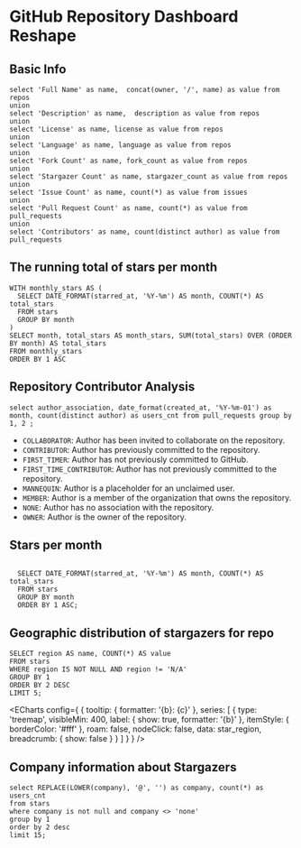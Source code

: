 # GitHub Repository Dashboard Reshape


## Basic Info

```info
select 'Full Name' as name,  concat(owner, '/', name) as value from repos
union
select 'Description' as name,  description as value from repos
union
select 'License' as name, license as value from repos
union
select 'Language' as name, language as value from repos
union
select 'Fork Count' as name, fork_count as value from repos
union
select 'Stargazer Count' as name, stargazer_count as value from repos
union
select 'Issue Count' as name, count(*) as value from issues 
union 
select 'Pull Request Count' as name, count(*) as value from pull_requests
union
select 'Contributors' as name, count(distinct author) as value from pull_requests
```

<DataTable
    data={info} 
    rows=20
    rowNumbers=false
/>

## The running total of stars per month

```star_history
WITH monthly_stars AS (
  SELECT DATE_FORMAT(starred_at, '%Y-%m') AS month, COUNT(*) AS total_stars
  FROM stars
  GROUP BY month
)
SELECT month, total_stars AS month_stars, SUM(total_stars) OVER (ORDER BY month) AS total_stars
FROM monthly_stars
ORDER BY 1 ASC
```

<LineChart 
    data={star_history}  
    x=month 
    y=total_stars
/>

## Repository Contributor Analysis

```contributors_per_type
select author_association, date_format(created_at, '%Y-%m-01') as month, count(distinct author) as users_cnt from pull_requests group by 1, 2 ;
```
* `COLLABORATOR`: Author has been invited to collaborate on the repository.
* `CONTRIBUTOR`: Author has previously committed to the repository.
* `FIRST_TIMER`: Author has not previously committed to GitHub.
* `FIRST_TIME_CONTRIBUTOR`: Author has not previously committed to the repository.
* `MANNEQUIN`: Author is a placeholder for an unclaimed user.
* `MEMBER`: Author is a member of the organization that owns the repository.
* `NONE`: Author has no association with the repository.
* `OWNER`: Author is the owner of the repository.

<AreaChart 
    data={contributors_per_type}  
    x=month 
    y=users_cnt
    series=author_association
/>

## Stars per month

```stars_per_month

  SELECT DATE_FORMAT(starred_at, '%Y-%m') AS month, COUNT(*) AS total_stars
  FROM stars
  GROUP BY month
  ORDER BY 1 ASC;

```

<AreaChart 
    data={stars_per_month}  
    x=month 
    y=total_stars
/>

## Geographic distribution of stargazers for repo

```star_region
SELECT region AS name, COUNT(*) AS value
FROM stars
WHERE region IS NOT NULL AND region != 'N/A'
GROUP BY 1
ORDER BY 2 DESC
LIMIT 5;
```

<ECharts config={
    {
        tooltip: {
            formatter: '{b}: {c}'
        },
      series: [
        {
          type: 'treemap',
          visibleMin: 400,
          label: {
            show: true,
            formatter: '{b}'
          },
          itemStyle: {
            borderColor: '#fff'
          },
          roam: false,
          nodeClick: false,
          data: star_region,
          breadcrumb: {
            show: false
          }
        }
      ]
      }
    }
/>


## Company information about Stargazers

```star_company
select REPLACE(LOWER(company), '@', '') as company, count(*) as users_cnt
from stars 
where company is not null and company <> 'none'
group by 1 
order by 2 desc 
limit 15;
```

<BarChart 
    data={star_company} 
    x=company 
    y=users_cnt 
/>

